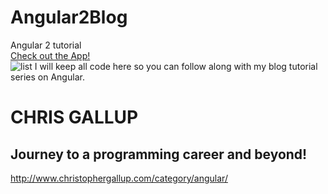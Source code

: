 # Angular2Blog
Angular 2 tutorial<br>
<a href="chrisgalluptest.info/angular/index.html">Check out the App!</a><br>
![list](https://cloud.githubusercontent.com/assets/19313175/21870050/276d32c6-d820-11e6-906d-64ba8b942d93.PNG)
I will keep all code here so you can follow along with my blog tutorial series on Angular. <br>
# CHRIS GALLUP
## Journey to a programming career and beyond!
http://www.christophergallup.com/category/angular/

